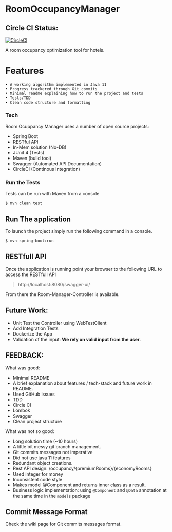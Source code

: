 # RoomOccupancyManager


## Circle CI Status: 
[![CircleCI](https://circleci.com/gh/MaMoreo/room-occupancy-manager.svg?style=svg)](https://circleci.com/gh/MaMoreo/room-occupancy-manager)

A room occupancy optimization tool for hotels.

# Features
    • A working algorithm implemented in Java 11
    • Progress trackered through Git commits
    • Minimal readme explaining how to run the project and tests
    • Tests/TDD
    • Clean code structure and formatting

### Tech

Room Ocuppancy Manager uses a number of open source projects:

   - Spring Boot
  - RESTful API
  - In-Mem solution (No-DB)
  - JUnit 4 (Tests)
  - Maven (build tool)
  - Swagger (Automated API Documentation)
  - CircleCI (Continous Integration)


### Run the Tests

Tests can be run with Maven from a console

```sh
$ mvn clean test
```
## Run The application
To launch the project simply run the following command in a console.

```sh
$ mvn spring-boot:run
```

## RESTfull API
Once the application is running point your browser to the following URL to access
the RESTfull API
> http://localhost:8080/swagger-ui/

From there the Room-Manager-Controller is available.

## Future Work:
* Unit Test the Controller using WebTestClient
* Add Integration Tests
* Dockerize the App
* Validation of the input: **We rely on valid input from the user**.


## FEEDBACK: 

What was good:
- Minimal README
- A brief explanation about features / tech-stack and future work in README.
- Used GitHub issues 
- TDD
- Circle CI
- Lombok
- Swagger
- Clean project structure

What was not so good:
- Long solution time (~10 hours)
- A little bit messy git branch management.
- Git commits messages not imperative
- Did not use java 11 features
- Redundant object creations.
- Rest API design: /occupancy/{premiumRooms}/{economyRooms}
- Used integer for money
- Inconsistent code style
- Makes model @Component and returns inner class as a result. 
- Business logic implementation: using `@Component` and `@Data` annotation at the same time in the `models` package

## Commit Message Format
Check the wiki page for Git commits messages format.

